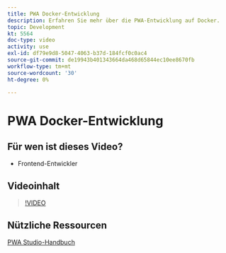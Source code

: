 ```yaml
---
title: PWA Docker-Entwicklung
description: Erfahren Sie mehr über die PWA-Entwicklung auf Docker.
topic: Development
kt: 5564
doc-type: video
activity: use
exl-id: df79e9d8-5047-4063-b37d-184fcf0c0ac4
source-git-commit: de19943b401343664da468d65844ec10ee8670fb
workflow-type: tm+mt
source-wordcount: '30'
ht-degree: 0%

---
```


# PWA Docker-Entwicklung

## Für wen ist dieses Video?

- Frontend-Entwickler

## Videoinhalt

>[!VIDEO](https://video.tv.adobe.com/v/35784?quality=12&learn=on)

## Nützliche Ressourcen

[PWA Studio-Handbuch](https://developer.adobe.com/commerce/pwa-studio/)
